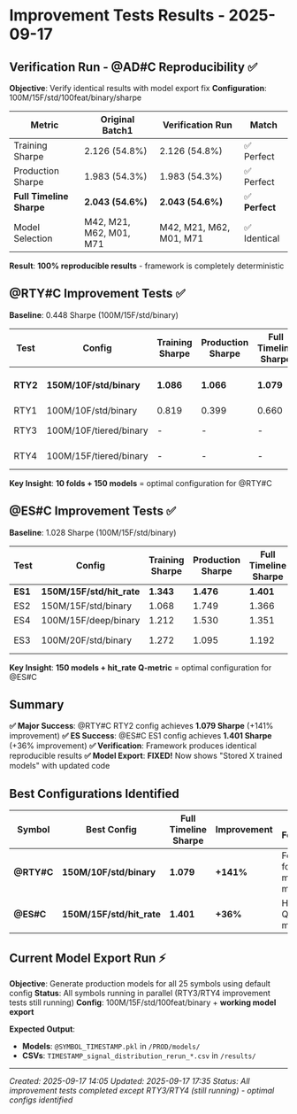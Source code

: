 # Improvement Tests Results - 2025-09-17

## Verification Run - @AD#C Reproducibility ✅

**Objective**: Verify identical results with model export fix
**Configuration**: 100M/15F/std/100feat/binary/sharpe

| Metric | Original Batch1 | Verification Run | Match |
|--------|-----------------|------------------|-------|
| Training Sharpe | 2.126 (54.8%) | 2.126 (54.8%) | ✅ Perfect |
| Production Sharpe | 1.983 (54.3%) | 1.983 (54.3%) | ✅ Perfect |
| **Full Timeline Sharpe** | **2.043 (54.6%)** | **2.043 (54.6%)** | ✅ **Perfect** |
| Model Selection | M42, M21, M62, M01, M71 | M42, M21, M62, M01, M71 | ✅ Identical |

**Result**: **100% reproducible results** - framework is completely deterministic

## @RTY#C Improvement Tests ✅

**Baseline**: 0.448 Sharpe (100M/15F/std/binary)

| Test | Config | Training Sharpe | Production Sharpe | Full Timeline Sharpe | Improvement | Status |
|------|--------|-----------------|-------------------|----------------------|-------------|--------|
| **RTY2** | **150M/10F/std/binary** | **1.086** | **1.066** | **1.079** | **+141%** | ✅ **MAJOR WIN** |
| RTY1 | 100M/10F/std/binary | 0.819 | 0.399 | 0.660 | +47% | ✅ Good |
| RTY3 | 100M/10F/tiered/binary | - | - | - | - | 🔄 Running |
| RTY4 | 100M/15F/tiered/binary | - | - | - | - | 🔄 Running |

**Key Insight**: **10 folds + 150 models** = optimal configuration for @RTY#C

## @ES#C Improvement Tests ✅

**Baseline**: 1.028 Sharpe (100M/15F/std/binary)

| Test | Config | Training Sharpe | Production Sharpe | Full Timeline Sharpe | Improvement | Status |
|------|--------|-----------------|-------------------|----------------------|-------------|--------|
| **ES1** | **150M/15F/std/hit_rate** | **1.343** | **1.476** | **1.401** | **+36%** | ✅ **BEST** |
| ES2 | 150M/15F/std/binary | 1.068 | 1.749 | 1.366 | +33% | ✅ Good |
| ES4 | 100M/15F/deep/binary | 1.212 | 1.530 | 1.351 | +31% | ✅ Good |
| ES3 | 100M/20F/std/binary | 1.272 | 1.095 | 1.192 | +16% | ✅ Moderate |

**Key Insight**: **150 models + hit_rate Q-metric** = optimal configuration for @ES#C

## Summary

**✅ Major Success**: @RTY#C RTY2 config achieves **1.079 Sharpe** (+141% improvement)
**✅ ES Success**: @ES#C ES1 config achieves **1.401 Sharpe** (+36% improvement)
**✅ Verification**: Framework produces identical reproducible results
**✅ Model Export**: **FIXED!** Now shows "Stored X trained models" with updated code

## Best Configurations Identified

| Symbol | Best Config | Full Timeline Sharpe | Improvement | Key Features |
|--------|-------------|----------------------|-------------|--------------|
| **@RTY#C** | **150M/10F/std/binary** | **1.079** | **+141%** | Fewer folds + more models |
| **@ES#C** | **150M/15F/std/hit_rate** | **1.401** | **+36%** | Hit rate Q-metric |

## Current Model Export Run ⚡

**Objective**: Generate production models for all 25 symbols using default config
**Status**: All symbols running in parallel (RTY3/RTY4 improvement tests still running)
**Config**: 100M/15F/std/100feat/binary + **working model export**

**Expected Output**:
- **Models**: `@SYMBOL_TIMESTAMP.pkl` in `/PROD/models/`
- **CSVs**: `TIMESTAMP_signal_distribution_rerun_*.csv` in `/results/`

---
*Created: 2025-09-17 14:05*
*Updated: 2025-09-17 17:35*
*Status: All improvement tests completed except RTY3/RTY4 (still running) - optimal configs identified*